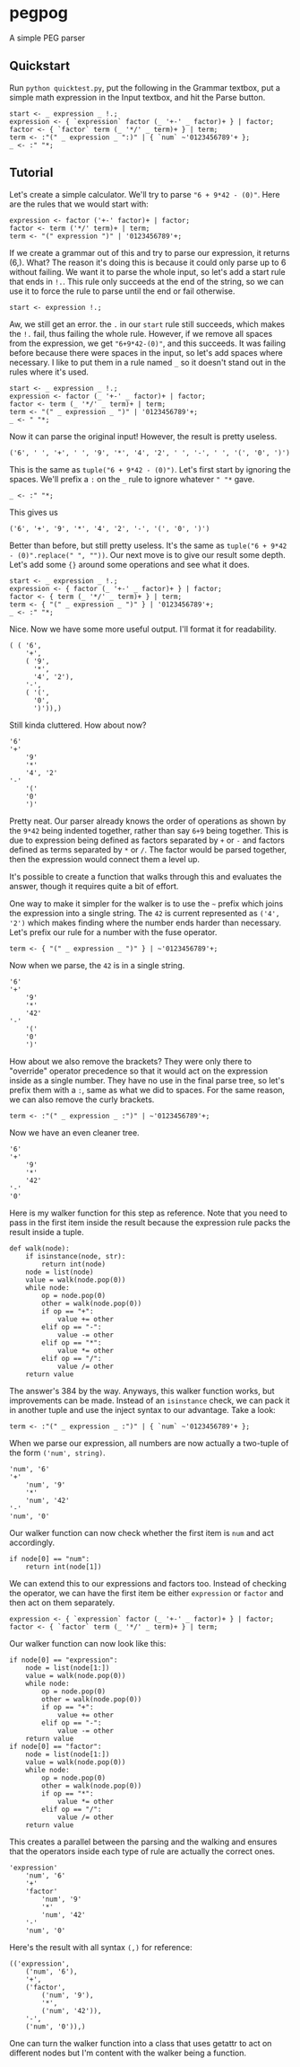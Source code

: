 # pegpog

A simple PEG parser

## Quickstart

Run `python quicktest.py`, put the following in the Grammar textbox, put a
simple math expression in the Input textbox, and hit the Parse button.

    start <- _ expression _ !.;
    expression <- { `expression` factor (_ '+-' _ factor)+ } | factor;
    factor <- { `factor` term (_ '*/' _ term)+ } | term;
    term <- :"(" _ expression _ ":)" | { `num` ~'0123456789'+ };
    _ <- :" "*;

## Tutorial

Let's create a simple calculator. We'll try to parse `"6 + 9*42 - (0)"`.
Here are the rules that we would start with:

    expression <- factor ('+-' factor)+ | factor;
    factor <- term ('*/' term)+ | term;
    term <- "(" expression ")" | '0123456789'+;

If we create a grammar out of this and try to parse our expression, it returns
(6,). What? The reason it's doing this is because it could only parse up to 6
without failing. We want it to parse the whole input, so let's add a start rule
that ends in `!.`. This rule only succeeds at the end of the string, so we can
use it to force the rule to parse until the end or fail otherwise.

    start <- expression !.;

Aw, we still get an error. the `.` in our `start` rule still succeeds, which
makes the `!.` fail, thus failing the whole rule. However, if we remove all
spaces from the expression, we get `"6+9*42-(0)"`, and this succeeds. It was
failing before because there were spaces in the input, so let's add spaces
where necessary. I like to put them in a rule named `_` so it doesn't stand out
in the rules where it's used.

    start <- _ expression _ !.;
    expression <- factor (_ '+-' _ factor)+ | factor;
    factor <- term (_ '*/' _ term)+ | term;
    term <- "(" _ expression _ ")" | '0123456789'+;
    _ <- " "*;

Now it can parse the original input! However, the result is pretty useless.

    ('6', ' ', '+', ' ', '9', '*', '4', '2', ' ', '-', ' ', '(', '0', ')')

This is the same as `tuple("6 + 9*42 - (0)")`. Let's first start by ignoring
the spaces. We'll prefix a `:` on the `_` rule to ignore whatever `" "*` gave.

    _ <- :" "*;

This gives us

    ('6', '+', '9', '*', '4', '2', '-', '(', '0', ')')

Better than before, but still pretty useless. It's the same as
`tuple("6 + 9*42 - (0)".replace(" ", ""))`. Our next move is to give our result
some depth. Let's add some `{}` around some operations and see what it does.

    start <- _ expression _ !.;
    expression <- { factor (_ '+-' _ factor)+ } | factor;
    factor <- { term (_ '*/' _ term)+ } | term;
    term <- { "(" _ expression _ ")" } | '0123456789'+;
    _ <- :" "*;

Nice. Now we have some more useful output. I'll format it for readability.

    ( ( '6',
        '+',
        ( '9',
          '*',
          '4', '2'),
        '-',
        ( '(',
          '0',
          ')')),)

Still kinda cluttered. How about now?

    '6'
    '+'
        '9'
        '*'
        '4', '2'
    '-'
        '('
        '0'
        ')'

Pretty neat. Our parser already knows the order of operations as shown by the
`9*42` being indented together, rather than say `6+9` being together. This is
due to expression being defined as factors separated by `+` or `-` and factors
defined as terms separated by `*` or `/`. The factor would be parsed together,
then the expression would connect them a level up.

It's possible to create a function that walks through this and evaluates the
answer, though it requires quite a bit of effort.

One way to make it simpler for the walker is to use the `~` prefix which joins
the expression into a single string. The `42` is current represented as
`('4', '2')` which makes finding where the number ends harder than necessary.
Let's prefix our rule for a number with the fuse operator.

    term <- { "(" _ expression _ ")" } | ~'0123456789'+;

Now when we parse, the `42` is in a single string.

    '6'
    '+'
        '9'
        '*'
        '42'
    '-'
        '('
        '0'
        ')'

How about we also remove the brackets? They were only there to "override"
operator precedence so that it would act on the expression inside as a single
number. They have no use in the final parse tree, so let's prefix them with a
`:`, same as what we did to spaces. For the same reason, we can also remove the
curly brackets.

    term <- :"(" _ expression _ :")" | ~'0123456789'+;

Now we have an even cleaner tree.

    '6'
    '+'
        '9'
        '*'
        '42'
    '-'
    '0'

Here is my walker function for this step as reference. Note that you need to
pass in the first item inside the result because the expression rule packs the
result inside a tuple.

    def walk(node):
        if isinstance(node, str):
            return int(node)
        node = list(node)
        value = walk(node.pop(0))
        while node:
            op = node.pop(0)
            other = walk(node.pop(0))
            if op == "+":
                value += other
            elif op == "-":
                value -= other
            elif op == "*":
                value *= other
            elif op == "/":
                value /= other
        return value

The answer's 384 by the way. Anyways, this walker function works, but
improvements can be made. Instead of an `isinstance` check, we can pack it in
another tuple and use the inject syntax to our advantage. Take a look:

    term <- :"(" _ expression _ :")" | { `num` ~'0123456789'+ };

When we parse our expression, all numbers are now actually a two-tuple of the
form `('num', string)`.

    'num', '6'
    '+'
        'num', '9'
        '*'
        'num', '42'
    '-'
    'num', '0'

Our walker function can now check whether the first item is `num` and act
accordingly.

    if node[0] == "num":
        return int(node[1])

We can extend this to our expressions and factors too. Instead of checking the
operator, we can have the first item be either `expression` or `factor` and
then act on them separately.

    expression <- { `expression` factor (_ '+-' _ factor)+ } | factor;
    factor <- { `factor` term (_ '*/' _ term)+ } | term;

Our walker function can now look like this:

    if node[0] == "expression":
        node = list(node[1:])
        value = walk(node.pop(0))
        while node:
            op = node.pop(0)
            other = walk(node.pop(0))
            if op == "+":
                value += other
            elif op == "-":
                value -= other
        return value
    if node[0] == "factor":
        node = list(node[1:])
        value = walk(node.pop(0))
        while node:
            op = node.pop(0)
            other = walk(node.pop(0))
            if op == "*":
                value *= other
            elif op == "/":
                value /= other
        return value

This creates a parallel between the parsing and the walking and ensures that
the operators inside each type of rule are actually the correct ones.

    'expression'
        'num', '6'
        '+'
        'factor'
            'num', '9'
            '*'
            'num', '42'
        '-'
        'num', '0'

Here's the result with all syntax `(,)` for reference:

    (('expression',
        ('num', '6'),
        '+',
        ('factor',
            ('num', '9'),
            '*',
            ('num', '42')),
        '-',
        ('num', '0')),)

One can turn the walker function into a class that uses getattr to act on
different nodes but I'm content with the walker being a function.

